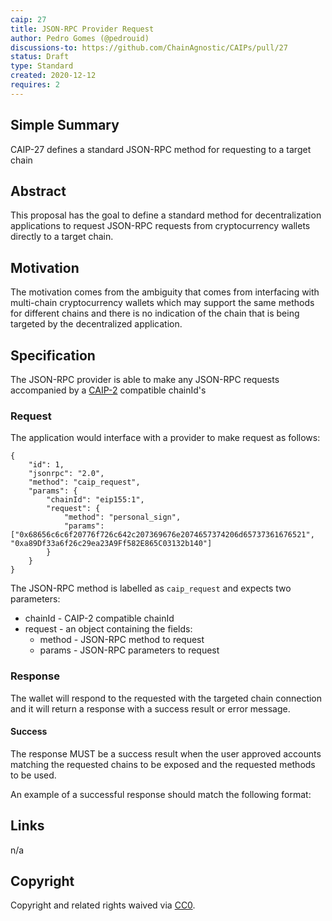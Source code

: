 ```yaml
---
caip: 27
title: JSON-RPC Provider Request
author: Pedro Gomes (@pedrouid)
discussions-to: https://github.com/ChainAgnostic/CAIPs/pull/27
status: Draft
type: Standard
created: 2020-12-12
requires: 2
---
```


## Simple Summary

CAIP-27 defines a standard JSON-RPC method for requesting to a target chain

## Abstract

This proposal has the goal to define a standard method for decentralization applications to request JSON-RPC requests from cryptocurrency wallets directly to a target chain.

## Motivation

The motivation comes from the ambiguity that comes from interfacing with multi-chain cryptocurrency wallets which may support the same methods for different chains and there is no indication of the chain that is being targeted by the decentralized application.

## Specification

The JSON-RPC provider is able to make any JSON-RPC requests accompanied by a [CAIP-2](https://github.com/ChainAgnostic/CAIPs/blob/master/CAIPs/caip-2.md) compatible chainId's

### Request

The application would interface with a provider to make request as follows:

```jsonc
{
    "id": 1,
    "jsonrpc": "2.0",
    "method": "caip_request",
    "params": {
        "chainId": "eip155:1",
        "request": {
            "method": "personal_sign",
            "params": ["0x68656c6c6f20776f726c642c207369676e2074657374206d65737361676521", "0xa89Df33a6f26c29ea23A9Ff582E865C03132b140"]
        }
    }
}
```

The JSON-RPC method is labelled as `caip_request` and expects two parameters:

* chainId -  CAIP-2 compatible chainId
* request - an object containing the fields:
    * method - JSON-RPC method to request
    * params - JSON-RPC parameters to request

### Response

The wallet will respond to the requested with the targeted chain connection and it will return a response with a success result or error message.


#### Success

The response MUST be a success result when the user approved accounts matching the requested chains to be exposed and the requested methods to be used.

An example of a successful response should match the following format:

## Links

n/a

## Copyright

Copyright and related rights waived via [CC0](https://creativecommons.org/publicdomain/zero/1.0/).
